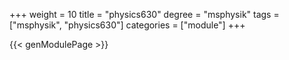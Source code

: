 +++
weight = 10
title = "physics630"
degree = "msphysik"
tags = ["msphysik", "physics630"]
categories = ["module"]
+++

{{< genModulePage >}}
